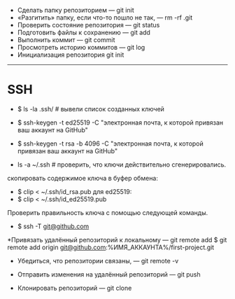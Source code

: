 * Сделать папку репозиторием — git init
* «Разгитить» папку, если что-то пошло не так, — rm -rf .git
* Проверить состояние репозитория — git status
* Подготовить файлы к сохранению — git add
* Выполнить коммит — git commit
* Просмотреть историю коммитов — git log
* Инициализация репозитория git init

---

# SSH
* $ ls -la .ssh/ # вывели список созданных ключей  
* $ ssh-keygen -t ed25519 -C "электронная почта, к которой привязан ваш аккаунт на GitHub"
* $ ssh-keygen -t rsa -b 4096 -C "электронная почта, к которой привязан ваш аккаунт на GitHub"

 * ls -a ~/.ssh # проверить, что ключи действительно сгенерировались.
 
  скопировать содержимое ключа в буфер обмена:
 * $ clip < ~/.ssh/id_rsa.pub
 для ed25519:
 * $ clip < ~/.ssh/id_ed25519.pub
 
 Проверить правильность ключа с помощью следующей команды.
 * $ ssh -T git@github.com
 
 
 *Привязать удалённый репозиторий к локальному — git remote add
 $ git remote add origin git@github.com:%ИМЯ_АККАУНТА%/first-project.git 
 
 * Убедиться, что репозитории связаны, — git remote -v
 * Отправить изменения на удалённый репозиторий — git push
 
 * Клонировать репозиторий — git clone
  